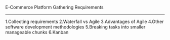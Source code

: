 E-Commerce Platform Gathering Requirements
__________________________________________
1.Collecting requirements
2.Waterfall vs Agile
3.Advantages of Agile
4.Other software development methodologies
5.Breaking tasks into smaller manageable chunks
6.Kanban